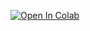 
[![Open In Colab][colab-badge]][default-notebook]

[colab-badge]: https://colab.research.google.com/assets/colab-badge.svg
[default-notebook]: https://colab.research.google.com/github/haoxins/my-colab-nbs/blob/main/01-Hello-TensorFlow.ipynb
